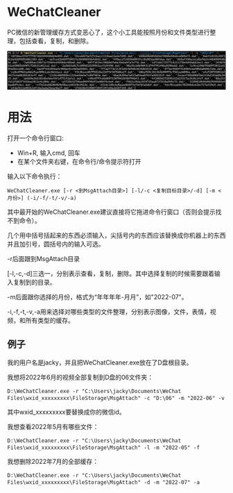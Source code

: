 # WeChatCleaner

PC微信的新管理缓存方式变恶心了，这个小工具能按照月份和文件类型进行整理，包括查看，复制，和删除。

![](./img.png)

# 用法

打开一个命令行窗口: 
- Win+R, 输入cmd, 回车
- 在某个文件夹右键，在命令行/命令提示符打开

输入以下命令执行：
```
WeChatCleaner.exe [-r <到MsgAttach目录>] [-l/-c <复制目标目录>/-d] [-m <月份>] (-i/-f/-t/-v/-a)
```

其中最开始的WeChatCleaner.exe建议直接将它拖进命令行窗口（否则会提示找不到命令）。

几个用中括号括起来的东西必须输入，尖括号内的东西应该替换成你机器上的东西 并且加引号，圆括号内的输入可选。

-r后面跟到MsgAttach目录

[-l,-c,-d]三选一，分别表示查看，复制，删除。其中选择复制的时候需要跟着输入复制到的目录。

-m后面跟你选择的月份，格式为“年年年年-月月”，如"2022-07"。

-i,-f,-t,-v,-a用来选择对哪些类型的文件整理，分别表示图像，文件，表情，视频，和所有类型的缓存。

## 例子

我的用户名是jacky，并且把WeChatCleaner.exe放在了D盘根目录。

我想将2022年6月的视频全部复制到D盘的06文件夹：
```
D:\WeChatCleaner.exe -r "C:\Users\jacky\Documents\WeChat Files\wxid_xxxxxxxxx\FileStorage\MsgAttach" -c "D:\06" -m "2022-06" -v
```
其中wxid_xxxxxxxxx要替换成你的微信id。

我想查看2022年5月有哪些文件：
```
D:\WeChatCleaner.exe -r "C:\Users\jacky\Documents\WeChat Files\wxid_xxxxxxxxx\FileStorage\MsgAttach" -l -m "2022-05" -f
```

我想删除2022年7月的全部缓存：
```
D:\WeChatCleaner.exe -r "C:\Users\jacky\Documents\WeChat Files\wxid_xxxxxxxxx\FileStorage\MsgAttach" -d -m "2022-07" -a
```
